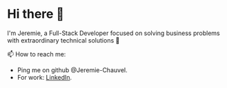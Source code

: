 # Hi there 👋

I'm Jeremie, a Full-Stack Developer focused on solving business problems with extraordinary technical solutions 🎉

📫 How to reach me:

- Ping me on github @Jeremie-Chauvel.
- For work: [LinkedIn](https://www.linkedin.com/in/jeremie-chauvel).
